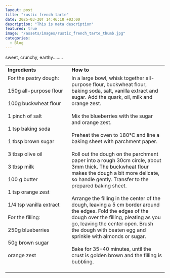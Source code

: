 ```yaml
---
layout: post
title: "rustic french tarte"
date: 2025-03-30T 14:46:10 +03:00
description: "This is meta description"
featured: true
image: "/assets/images/rustic_french_tarte_thumb.jpg"
categories:
  - Blog
---
```


sweet, crunchy, earthy........

<table style="width: 100%; border-collapse: collapse;">
  <tr>
    <th style="text-align: left;width: 40%;vertical-align: top;">Ingredients</th>
    <th style="text-align: left;width: 60%;vertical-align: top;">How to</th>
  </tr>
  <tr>
    <td style="text-align: left;width: 40%;vertical-align: top;">
      For the pastry dough:<br><br>
      150g all-purpose flour<br><br>
      100g buckwheat flour<br><br>
      1 pinch of salt<br><br>
      1 tsp baking soda<br><br>
      1 tbsp brown sugar<br><br>
      3 tbsp olive oil<br><br>
      3 tbsp milk<br><br>
      100 g butter<br><br>
      1 tsp orange zest<br><br>
      1/4 tsp vanilla extract<br><br>
      For the filling:<br><br>
      250g blueberries<br><br>
      50g brown sugar<br><br>
      orange zest<br><br>
    </td>
    <td style="text-align: left;width: 60%;vertical-align: top;">
      In a large bowl, whisk together all-purpose flour, buckwheat flour, baking soda, salt, vanilla extract and sugar. Add the quark, oil, milk and orange zest.<br><br>
      Mix the blueberries with the sugar and orange zest.<br><br>
      Preheat the oven to 180°C and line a baking sheet with parchment paper.<br><br>
      Roll out the dough on the parchment paper into a rough 30cm circle, about 3mm thick. The buckwheat flour makes the dough a bit more delicate, so handle gently. Transfer to the prepared baking sheet.<br><br>
      Arrange the filling in the center of the dough, leaving a 5 cm border around the edges. Fold the edges of the dough over the filling, pleating as you go, leaving the center open. Brush the dough with beaten egg and sprinkle with almonds or sugar.<br><br>
      Bake for 35-40 minutes, until the crust is golden brown and the filling is bubbling.<br><br>
    </td>
  </tr>
</table>
